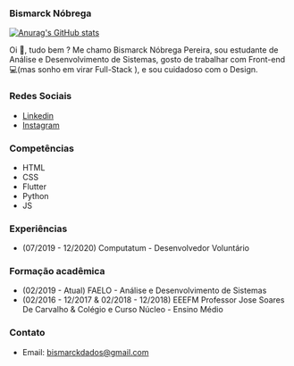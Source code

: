 ### Bismarck Nóbrega

[![Anurag's GitHub stats](https://github-readme-stats.vercel.app/api?username=marckdados&count_private=true&show_icons=true&theme=outrun)](https://github.com/marckdados/github-readme-stats)

Oi 👋, tudo bem ? Me chamo Bismarck Nóbrega Pereira, sou estudante de Análise e Desenvolvimento de Sistemas, gosto de trabalhar com Front-end💻(mas sonho em virar Full-Stack ), e sou cuidadoso com o Design.

### Redes Sociais
  - [Linkedin](https://www.linkedin.com/in/bismarcknpereira/)
  - [Instagram](https://www.instagram.com/marck_tye/)

### Competências
* HTML
* CSS
* Flutter
* Python
* JS

### Experiências
* (07/2019 - 12/2020) Computatum - Desenvolvedor Voluntário

### Formação acadêmica
* (02/2019 - Atual) FAELO - Análise e Desenvolvimento de Sistemas
* (02/2016 - 12/2017 & 02/2018 - 12/2018) EEEFM Professor Jose Soares De Carvalho & Colégio e Curso Núcleo - Ensino Médio
  
### Contato
* Email: bismarckdados@gmail.com
